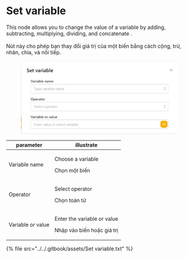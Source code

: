 # Set variable

This node allows you to change the value of a variable by adding, subtracting, multiplying, dividing, and concatenate .\
\
Nút này cho phép bạn thay đổi giá trị của một biến bằng cách cộng, trừ, nhân, chia, và nối tiếp.

<figure><img src="../../.gitbook/assets/Set variable.jpg" alt=""><figcaption></figcaption></figure>

| parameter         | illustrate                                                          |
| ----------------- | ------------------------------------------------------------------- |
| Variable name     | <p>Choose a variable</p><p>Chọn một biến</p>                        |
| Operator          | <p>Select operator</p><p>Chọn toán tử</p>                           |
| Variable or value | <p>Enter the variable or value</p><p>Nhập vào biến hoặc giá trị</p> |

{% file src="../../.gitbook/assets/Set variable.txt" %}
